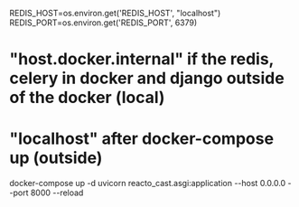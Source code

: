 REDIS_HOST=os.environ.get('REDIS_HOST', "localhost")
REDIS_PORT=os.environ.get('REDIS_PORT', 6379)
# "host.docker.internal"   if the redis, celery in docker and django outside of the docker (local)
# "localhost" after docker-compose up (outside)

docker-compose up -d
uvicorn reacto_cast.asgi:application --host 0.0.0.0 --port 8000 --reload
